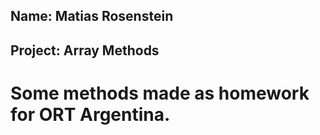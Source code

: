 ## Name: Matias Rosenstein
## Project: Array Methods
# Some methods made as homework for ORT Argentina.
